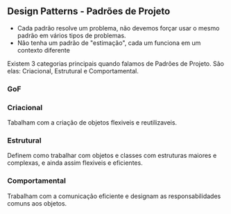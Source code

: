 ## Design Patterns - Padrões de Projeto

 - Cada padrão resolve um problema, não devemos forçar usar o mesmo padrão em vários tipos de problemas.
 - Não tenha um padrão de "estimação", cada um funciona em um contexto diferente

Existem 3 categorias principais quando falamos de Padrões de Projeto. São elas: Criacional, Estrutural e Comportamental.

### GoF


### Criacional
Tabalham com a criação de objetos flexiveis e reutilizaveis.

### Estrutural
Definem como trabalhar com objetos e classes com estruturas maiores e complexas, e ainda assim flexiveis e eficientes.

### Comportamental
Trabalham com a comunicação eficiente e designam as responsabilidades comuns aos objetos.